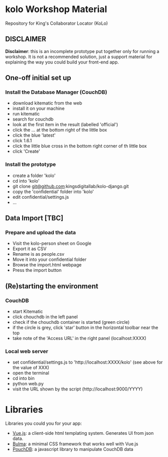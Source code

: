 # kolo Workshop Material
Repository for King's Collaborator Locator (KoLo)

## DISCLAIMER

<b>Disclaimer</b>: this is an incomplete prototype put together only for 
running a workshop. It is not a recommended solution, just a 
support material for explaining the way you could build your front-end app.

## One-off initial set up

### Install the Database Manager (CouchDB)

* download kitematic from the web
* install it on your machine
* run kitematic 
* search for couchdb
* look at the first item in the result (labelled 'official')
* click the ... at the bottom right of the little box
* click the blue 'latest'
* click 1.6.1
* click the little blue cross in the bottom right corner of th little box
* click 'Create'

### Install the prototype

* create a folder 'kolo'
* cd into 'kolo'
* git clone git@github.com:kingsdigitallab/kolo-django.git
* copy the 'confidential' folder into 'kolo'
* edit confidential/settings.js
* ...

## Data Import [TBC]

### Prepare and upload the data

* Visit the kolo-person sheet on Google
* Export it as CSV
* Rename is as people.csv
* Move it into your confidential folder
* Browse the import.html webpage
* Press the import button

## (Re)starting the environment

### CouchDB

* start Kitematic
* click chouchdb in the left panel
* check if the chouchdb container is started (green circle)
* if the circle is grey, click 'star' button in the horizontal toolbar near the top
* take note of the 'Access URL' in the right panel (localhost:XXXX)

### Local web server

* set confidential/settings.js to 'http://localhost:XXXX/kolo' (see above for the value of XXX)
* open the terminal
* cd into bin
* python web.py
* visit the URL shown by the script (http://localhost:9000/YYYY)

# Libraries

Libraries you could you for your app:

* <a href="https://vuejs.org/v2/guide/">Vue.js</a>: a client-side html templating system. Generates UI from json data.
* <a href="http://bulma.io/documentation/overview/start/">Bulma</a>: a minimal CSS framework that works well with Vue.js
* <a href="https://pouchdb.com/getting-started.html">PouchDB</a>: a javascript library to manipulate CouchDB data
